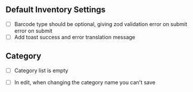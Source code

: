 ## Default Inventory Settings
- [ ] Barcode type should be optional, giving zod validation error on submit error on submit
- [ ] Add toast success and error translation message

## Category
- [ ] Category list is empty
- [ ] In edit, when changing the category name you can't save

